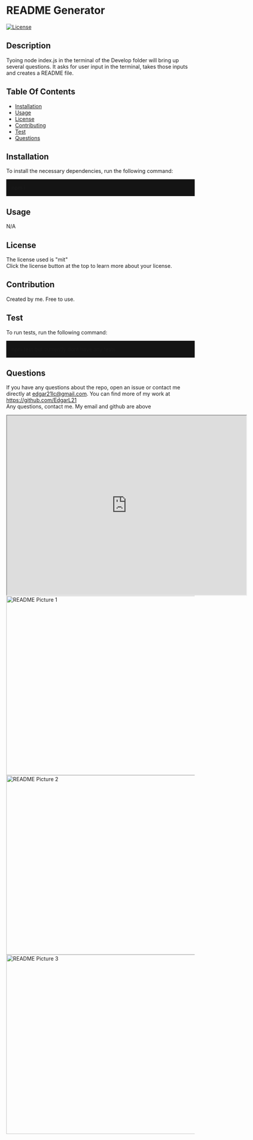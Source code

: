   <h1>README Generator</h1>

[![License](https://img.shields.io/badge/License-MIT-yellow.svg)](https://opensource.org/licenses/mit)

## Description

Tyoing node index.js in the terminal of the Develop folder will bring up several questions. It asks for user input in the terminal, takes those inputs and creates a README file.

## Table Of Contents

- [Installation](#installation)
- [Usage](#usage)
- [License](#license)
- [Contributing](#contribution)
- [Test](#test)
- [Questions](#questions)

## Installation

To install the necessary dependencies, run the following command:

  <p style="background-color:rgb(20, 20, 20); padding:1em">
  npm i 
  </p>

## Usage

N/A

## License

The license used is "mit"<br>
Click the license button at the top to learn more about your license.
<br>

## Contribution

Created by me. Free to use.

## Test

To run tests, run the following command:

  <p style="background-color:rgb(20, 20, 20); padding:1em">
  npm test but currently dont have any tests
  </p>

## Questions

If you have any questions about the repo, open an issue or contact me directly at edgar21lc@gmail.com. You can find more of my work at https://github.com/EdgarL21
<br>
Any questions, contact me. My email and github are above

  <iframe src="https://drive.google.com/file/d/1gXdYiwlf-CdwuYa-1ZvxHvU7WDoOsPT6/preview" width="640px" height="480px"></iframe>
  <img src="./images/README1" alt="README Picture 1" width="640px" height="480px"> 
  <img src="./images/README2" alt="README Picture 2" width="640px" height="480px"> 
  <img src="./images/README3" alt="README Picture 3" width="640px" height="480px"> 

